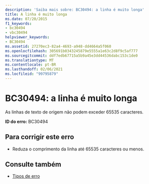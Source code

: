 ```yaml
---
description: 'Saiba mais sobre: BC30494: a linha é muito longa'
title: A linha é muito longa
ms.date: 07/20/2015
f1_keywords:
- bc30494
- vbc30494
helpviewer_keywords:
- BC30494
ms.assetid: 27270ec3-82a4-4693-a948-dd4664a5f060
ms.openlocfilehash: 305691b0343245879e5555a1e63c2d8f9c5af777
ms.sourcegitcommit: ddf7edb67715a5b9a45e3dd44536dabc153c1de0
ms.translationtype: MT
ms.contentlocale: pt-BR
ms.lasthandoff: 02/06/2021
ms.locfileid: "99795879"
---
```

# <a name="bc30494-line-is-too-long"></a>BC30494: a linha é muito longa

As linhas de texto de origem não podem exceder 65535 caracteres.

 **ID do erro:** BC30494

## <a name="to-correct-this-error"></a>Para corrigir este erro

- Reduza o comprimento da linha até 65535 caracteres ou menos.

## <a name="see-also"></a>Consulte também

- [Tipos de erro](../../programming-guide/language-features/error-types.md)
